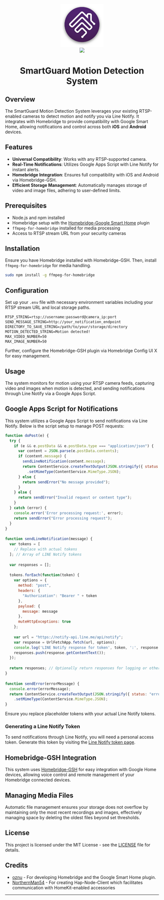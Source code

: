 <p align="center">
    <img src="https://raw.githubusercontent.com/homebridge/branding/master/logos/homebridge-color-round-stylized.png" height="140"><br>
    <img src="https://user-images.githubusercontent.com/3979615/62948974-ba97f180-be28-11e9-8aef-d2a1d2f37cee.png" width="150"><br>
</p>

<span align="center">

# SmartGuard Motion Detection System

</span>

## Overview

The SmartGuard Motion Detection System leverages your existing RTSP-enabled cameras to detect motion and notify you via Line Notify. It integrates with Homebridge to provide compatibility with Google Smart Home, allowing notifications and control across both **iOS** and **Android** devices.

## Features

- **Universal Compatibility**: Works with any RTSP-supported camera.
- **Real-Time Notifications**: Utilizes Google Apps Script with Line Notify for instant alerts.
- **Homebridge Integration**: Ensures full compatibility with iOS and Android via Homebridge-GSH.
- **Efficient Storage Management**: Automatically manages storage of video and image files, adhering to user-defined limits.

## Prerequisites

- Node.js and npm installed
- Homebridge setup with the [Homebridge-Google Smart Home](https://github.com/oznu/homebridge-gsh#readme) plugin
- `ffmpeg-for-homebridge` installed for media processing
- Access to RTSP stream URL from your security cameras

## Installation

Ensure you have Homebridge installed with Homebridge-GSH. Then, install `ffmpeg-for-homebridge` for media handling.

```bash
sudo npm install -g ffmpeg-for-homebridge
```

## Configuration

Set up your `.env` file with necessary environment variables including your RTSP stream URL and local storage paths. 

```plaintext
RTSP_STRING=rtsp://username:password@camera_ip:port
SEND_MESSAGE_STRING=http://your_notification_endpoint
DIRECTORY_TO_SAVE_STRING=/path/to/your/storage/directory
MOTION_DETECTED_STRING=Motion detected!
MAX_VIDEO_NUMBER=50
MAX_IMAGE_NUMBER=50
```

Further, configure the Homebridge-GSH plugin via Homebridge Config UI X for easy management.

## Usage

The system monitors for motion using your RTSP camera feeds, capturing video and images when motion is detected, and sending notifications through Line Notify via a Google Apps Script.

## Google Apps Script for Notifications

This system utilizes a Google Apps Script to send notifications via Line Notify. Below is the script setup to manage POST requests:

```javascript
function doPost(e) {
  try {
    if (e && e.postData && e.postData.type === "application/json") {
      var content = JSON.parse(e.postData.contents);
      if (content.message) {
        sendLineNotification(content.message);
        return ContentService.createTextOutput(JSON.stringify({ status: "success" }))
          .setMimeType(ContentService.MimeType.JSON);
      } else {
        return sendError("No message provided");
      }
    } else {
      return sendError("Invalid request or content type");
    }
  } catch (error) {
    console.error('Error processing request:', error);
    return sendError("Error processing request");
  }
}

function sendLineNotification(message) {
  var tokens = [
    // Replace with actual tokens
  ]; // Array of LINE Notify tokens

  var responses = [];

  tokens.forEach(function(token) {
    var options = {
      method: "post",
      headers: {
        "Authorization": "Bearer " + token
      },
      payload: {
        message: message
      },
      muteHttpExceptions: true
    };

    var url = "https://notify-api.line.me/api/notify";
    var response = UrlFetchApp.fetch(url, options);
    console.log('LINE Notify response for token', token, ':', response.getContentText());
    responses.push(response.getContentText());
  });

  return responses; // Optionally return responses for logging or other purposes
}

function sendError(errorMessage) {
  console.error(errorMessage);
  return ContentService.createTextOutput(JSON.stringify({ status: "error", message: errorMessage }))
    .setMimeType(ContentService.MimeType.JSON);
}
```

Ensure you replace placeholder tokens with your actual Line Notify tokens.

### Generating a Line Notify Token

To send notifications through Line Notify, you will need a personal access token. Generate this token by visiting the [Line Notify token page](https://notify-bot.line.me/my/).

## Homebridge-GSH Integration

This system uses [Homebridge-GSH](https://github.com/oznu/homebridge-gsh#readme) for easy integration with Google Home devices, allowing voice control and remote management of your Homebridge connected devices.

## Managing Media Files

Automatic file management ensures your storage does not overflow by maintaining only the most recent recordings and images, effectively managing space by deleting the oldest files beyond set thresholds.

## License

This project is licensed under the MIT License - see the [LICENSE](LICENSE) file for details.

## Credits

- [oznu](https://github.com/oznu) - For developing Homebridge and the Google Smart Home plugin.
- [NorthernMan54](https://github.com/NorthernMan54) - For creating Hap-Node-Client which facilitates communication with HomeKit-enabled accessories
---
